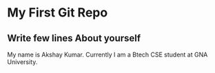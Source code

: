 # My First Git Repo
## Write few lines About yourself
My name is Akshay Kumar. Currently I am a Btech CSE student at GNA University.
